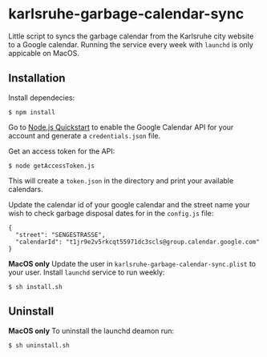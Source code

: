 # karlsruhe-garbage-calendar-sync
Little script to syncs the garbage calendar from the Karlsruhe city website to a Google calendar. Running the service every week with `launchd` is only appicable on MacOS.

## Installation

Install dependecies:
```
$ npm install
```

Go to [Node.js Quickstart](https://developers.google.com/calendar/quickstart/nodejs) to enable the Google Calendar API for your account and generate a `credentials.json` file. 

Get an access token for the API:
```
$ node getAccessToken.js
```

This will create a `token.json` in the directory and print your available calendars.

Update the calendar id of your google calendar and the street name your wish to check garbage disposal dates for in the `config.js` file:
```
{
  "street": "SENGESTRASSE",
  "calendarId": "t1jr9e2v5rkcqt55971dc3scls@group.calendar.google.com"
}
```

**MacOS only**
Update the user in `karlsruhe-garbage-calendar-sync.plist` to your user.
Install `launchd` service to run weekly:
```
$ sh install.sh
```

## Uninstall
**MacOS only**
To uninstall the launchd deamon run:
```
$ sh uninstall.sh
```
